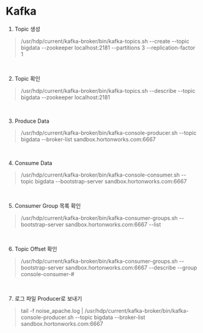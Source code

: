 Kafka
==================

1. Topic 생성
> /usr/hdp/current/kafka-broker/bin/kafka-topics.sh --create --topic bigdata --zookeeper localhost:2181 --partitions 3 --replication-factor 1

<br>

2. Topic 확인
> /usr/hdp/current/kafka-broker/bin/kafka-topics.sh --describe --topic bigdata --zookeeper localhost:2181

<br>

3. Produce Data
> /usr/hdp/current/kafka-broker/bin/kafka-console-producer.sh --topic bigdata --broker-list sandbox.hortonworks.com:6667

<br>

4. Consume Data
> /usr/hdp/current/kafka-broker/bin/kafka-console-consumer.sh --topic bigdata --bootstrap-server sandbox.hortonworks.com:6667

<br>

5. Consumer Group 목록 확인
> /usr/hdp/current/kafka-broker/bin/kafka-consumer-groups.sh --bootstrap-server sandbox.hortonworks.com:6667 --list

<br>

6. Topic Offset 확인
> /usr/hdp/current/kafka-broker/bin/kafka-consumer-groups.sh --bootstrap-server sandbox.hortonworks.com:6667 --describe --group console-consumer-#

<br>

7. 로그 파일 Producer로 보내기
> tail -f noise_apache.log | /usr/hdp/current/kafka-broker/bin/kafka-console-producer.sh --topic bigdata --broker-list sandbox.hortonworks.com:6667
